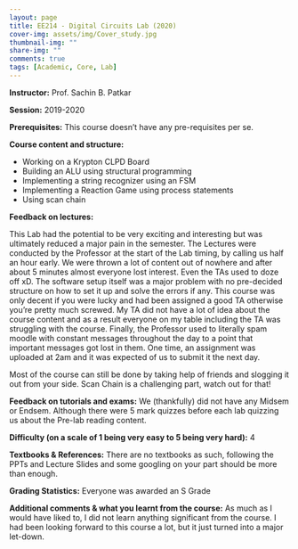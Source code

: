 ```yaml
---
layout: page
title: EE214 - Digital Circuits Lab (2020)
cover-img: assets/img/Cover_study.jpg
thumbnail-img: ""
share-img: ""
comments: true
tags: [Academic, Core, Lab]
---
```



**Instructor:** Prof. Sachin B. Patkar

**Session:** 2019-2020

**Prerequisites:** This course doesn’t have any pre-requisites per se.

**Course content and structure:**

* Working on a Krypton CLPD Board
* Building an ALU using structural programming
* Implementing a string recognizer using an FSM
* Implementing a Reaction Game using process statements
* Using scan chain

**Feedback on lectures:**

This Lab had the potential to be very exciting and interesting but was ultimately reduced a major pain in the semester. The Lectures were conducted by the Professor at the start of the Lab timing, by calling us half an hour early. We were thrown a lot of content out of nowhere and after about 5 minutes almost everyone lost interest. Even the TAs used to doze off xD. The software setup itself was a major problem with no pre-decided structure on how to set it up and solve the errors if any. This course was only decent if you were lucky and had been assigned a good TA otherwise you’re pretty much screwed. My TA did not have a lot of idea about the course content and as a result everyone on my table including the TA was struggling with the course. Finally, the Professor used to literally spam moodle with constant messages throughout the day to a point that important messages got lost in them. One time, an assignment was uploaded at 2am and it was expected of us to submit it the next day.

Most of the course can still be done by taking help of friends and slogging it out from your side. Scan Chain is a challenging part, watch out for that!

**Feedback on tutorials and exams:** We (thankfully) did not have any Midsem or Endsem. Although there were 5 mark quizzes before each lab quizzing us about the Pre-lab reading content.

**Difficulty (on a scale of 1 being very easy to 5 being very hard):** 4

**Textbooks & References:** There are no textbooks as such, following the PPTs and Lecture Slides and some googling on your part should be more than enough.

**Grading Statistics:** Everyone was awarded an S Grade

**Additional comments & what you learnt from the course:** As much as I would have liked to, I did not learn anything significant from the course. I had been looking forward to this course a lot, but it just turned into a major let-down.